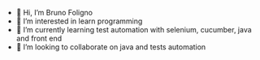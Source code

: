 - 👋 Hi, I’m Bruno Foligno
- 👀 I’m interested in learn programming
- 🌱 I’m currently learning test automation with selenium, cucumber, java and front end
- 💞️ I’m looking to collaborate on java and tests automation

<!---
folignobruno/folignobruno is a ✨ special ✨ repository because its `README.md` (this file) appears on your GitHub profile.
You can click the Preview link to take a look at your changes.
--->
